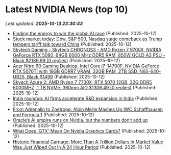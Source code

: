 # Latest NVIDIA News (top 10)
_Last updated: **2025-10-13 23:30:43**_

- [Finding the energy to win the global AI race](https://www.wnd.com/2025/10/finding-energy-win-global-ai-race/) (Published: 2025-10-12)
- [Stock market today: Dow, S&P 500, Nasdaq stage comeback as Trump tempers tariff talk toward China](https://finance.yahoo.com/news/live/stock-market-today-dow-sp-500-nasdaq-stage-comeback-as-trump-tempers-tariff-talk-toward-china-231010620.html) (Published: 2025-10-12)
- [Skytech Gaming - Skytech CHRONOS3 - AMD Ryzen 7 9700X, NVIDIA GeForce RTX 5080, 64GB 6000 MHz DDR5 RAM, 850W GOLD A3 PSU - Black $2189.99 (0 replies)](https://slickdeals.net/f/18694459-skytech-gaming-skytech-chronos3-amd-ryzen-7-9700x-nvidia-geforce-rtx-5080-64gb-6000-mhz-ddr5-ram-850w-gold-a3-psu-black-2189-99) (Published: 2025-10-12)
- [Acer Nitro 60 Gaming Desktop, Intel Core i7-14700F, NVIDIA GeForce RTX 5070Ti with 16GB GDRR7 VRAM, 32GB RAM, 2TB SSD, N60-640-UR25, Black $1499](https://slickdeals.net/f/18694444-acer-nitro-60-gaming-desktop-intel-core-i7-14700f-nvidia-geforce-rtx-5070ti-with-16gb-gdrr7-vram-32gb-ram-2tb-ssd-n60-640-ur25-black-1499) (Published: 2025-10-12)
- [Skyech Azure 2: AMD Ryzen 7 7700X, RTX 5070 12GB, 32G DDR5 6000MHZ, 1 TB NVMe, 360mm AIO $1306.49 (0 replies)](https://slickdeals.net/f/18694435-skyech-azure-2-amd-ryzen-7-7700x-rtx-5070-12gb-32g-ddr5-6000mhz-1-tb-nvme-360mm-aio-1306-49) (Published: 2025-10-12)
- [India roundup: AI firms accelerate R&D expansion in India](https://www.digitimes.com/news/a20251009VL204/india-roundup-anthropic-expansion-graphcore-investment-market.html) (Published: 2025-10-12)
- [From Adrenalin to Zoetrope: Albin Merle Mashes Up IWC Schaffhausen and Formula 1](https://www.stashmedia.tv/from-adrenalin-to-zoetrope-albin-merle-mashes-up-iwc-schaffhausen-and-formula-1/) (Published: 2025-10-12)
- [Oracle’s AI empire runs on Nvidia, but the numbers don’t add up](https://biztoc.com/x/e53c79449ae41b87) (Published: 2025-10-12)
- [What Does 'GTX' Mean On Nvidia Graphics Cards?](https://www.bgr.com/1988916/what-nvidia-gpu-graphics-card-gtx-means/) (Published: 2025-10-12)
- [Historic Financial Carnage: More Than A Trillion Dollars In Market Value Was Just Wiped Out In A 24 Hour Period](http://theeconomiccollapseblog.com/historic-financial-carnage-more-than-a-trillion-dollars-in-market-value-was-just-wiped-out-in-a-24-hour-period/) (Published: 2025-10-12)

